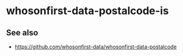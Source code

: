 # whosonfirst-data-postalcode-is

## See also

* https://github.com/whosonfirst-data/whosonfirst-data-postalcode
